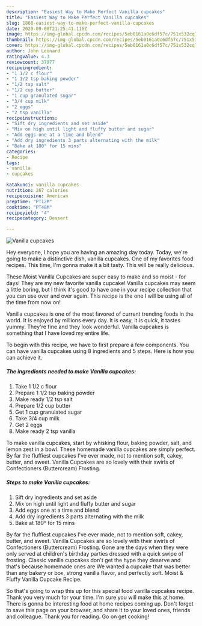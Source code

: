 ```yaml
---
description: "Easiest Way to Make Perfect Vanilla cupcakes"
title: "Easiest Way to Make Perfect Vanilla cupcakes"
slug: 1868-easiest-way-to-make-perfect-vanilla-cupcakes
date: 2020-09-08T21:25:41.116Z
image: https://img-global.cpcdn.com/recipes/5eb0161a0c6df57c/751x532cq70/vanilla-cupcakes-recipe-main-photo.jpg
thumbnail: https://img-global.cpcdn.com/recipes/5eb0161a0c6df57c/751x532cq70/vanilla-cupcakes-recipe-main-photo.jpg
cover: https://img-global.cpcdn.com/recipes/5eb0161a0c6df57c/751x532cq70/vanilla-cupcakes-recipe-main-photo.jpg
author: John Leonard
ratingvalue: 4.3
reviewcount: 37977
recipeingredient:
- "1 1/2 c flour"
- "1 1/2 tsp baking powder"
- "1/2 tsp salt"
- "1/2 cup butter"
- "1 cup granulated sugar"
- "3/4 cup milk"
- "2 eggs"
- "2 tsp vanilla"
recipeinstructions:
- "Sift dry ingredients and set aside"
- "Mix on high until light and fluffy butter and sugar"
- "Add eggs one at a time and blend"
- "Add dry ingredients 3 parts alternating with the milk"
- "Bake at 180° for 15 mins"
categories:
- Recipe
tags:
- vanilla
- cupcakes

katakunci: vanilla cupcakes 
nutrition: 267 calories
recipecuisine: American
preptime: "PT12M"
cooktime: "PT48M"
recipeyield: "4"
recipecategory: Dessert

---
```



![Vanilla cupcakes](https://img-global.cpcdn.com/recipes/5eb0161a0c6df57c/751x532cq70/vanilla-cupcakes-recipe-main-photo.jpg)

Hey everyone, I hope you are having an amazing day today. Today, we're going to make a distinctive dish, vanilla cupcakes. One of my favorites food recipes. This time, I'm gonna make it a bit tasty. This will be really delicious.

These Moist Vanilla Cupcakes are super easy to make and so moist - for days! They are my new favorite vanilla cupcake! Vanilla cupcakes may seem a little boring, but I think it&#39;s good to have one in your recipe collection that you can use over and over again. This recipe is the one I will be using all of the time from now on!

Vanilla cupcakes is one of the most favored of current trending foods in the world. It is enjoyed by millions every day. It is easy, it is quick, it tastes yummy. They're fine and they look wonderful. Vanilla cupcakes is something that I have loved my entire life.


To begin with this recipe, we have to first prepare a few components. You can have vanilla cupcakes using 8 ingredients and 5 steps. Here is how you can achieve it.

<!--inarticleads1-->

##### The ingredients needed to make Vanilla cupcakes:

1. Take 1 1/2 c flour
1. Prepare 1 1/2 tsp baking powder
1. Make ready 1/2 tsp salt
1. Prepare 1/2 cup butter
1. Get 1 cup granulated sugar
1. Take 3/4 cup milk
1. Get 2 eggs
1. Make ready 2 tsp vanilla


To make vanilla cupcakes, start by whisking flour, baking powder, salt, and lemon zest in a bowl. These homemade vanilla cupcakes are simply perfect. By far the fluffiest cupcakes I&#39;ve ever made, not to mention soft, cakey, butter, and sweet. Vanilla Cupcakes are so lovely with their swirls of Confectioners (Buttercream) Frosting. 

<!--inarticleads2-->

##### Steps to make Vanilla cupcakes:

1. Sift dry ingredients and set aside
1. Mix on high until light and fluffy butter and sugar
1. Add eggs one at a time and blend
1. Add dry ingredients 3 parts alternating with the milk
1. Bake at 180° for 15 mins


By far the fluffiest cupcakes I&#39;ve ever made, not to mention soft, cakey, butter, and sweet. Vanilla Cupcakes are so lovely with their swirls of Confectioners (Buttercream) Frosting. Gone are the days when they were only served at children&#39;s birthday parties dressed with a quick swipe of frosting. Classic vanilla cupcakes don&#39;t get the hype they deserve and that&#39;s because homemade ones are We wanted a cupcake that was better than any bakery or box, strong vanilla flavor, and perfectly soft. Moist &amp; Fluffy Vanilla Cupcake Recipe. 

So that's going to wrap this up for this special food vanilla cupcakes recipe. Thank you very much for your time. I'm sure you will make this at home. There is gonna be interesting food at home recipes coming up. Don't forget to save this page on your browser, and share it to your loved ones, friends and colleague. Thank you for reading. Go on get cooking!
